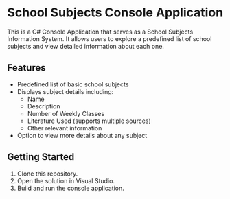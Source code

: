 # School Subjects Console Application

This is a C# Console Application that serves as a School Subjects Information System. It allows users to explore a predefined list of school subjects and view detailed information about each one.

## Features

- Predefined list of basic school subjects
- Displays subject details including:
  - Name
  - Description
  - Number of Weekly Classes
  - Literature Used (supports multiple sources)
  - Other relevant information
- Option to view more details about any subject

## Getting Started

1. Clone this repository.
2. Open the solution in Visual Studio.
3. Build and run the console application.
